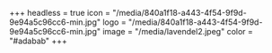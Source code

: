 +++
headless = true
icon = "/media/840a1f18-a443-4f54-9f9d-9e94a5c96cc6-min.jpg"
logo = "/media/840a1f18-a443-4f54-9f9d-9e94a5c96cc6-min.jpg"
image = "/media/lavendel2.jpeg"
color = "#adabab"
+++
